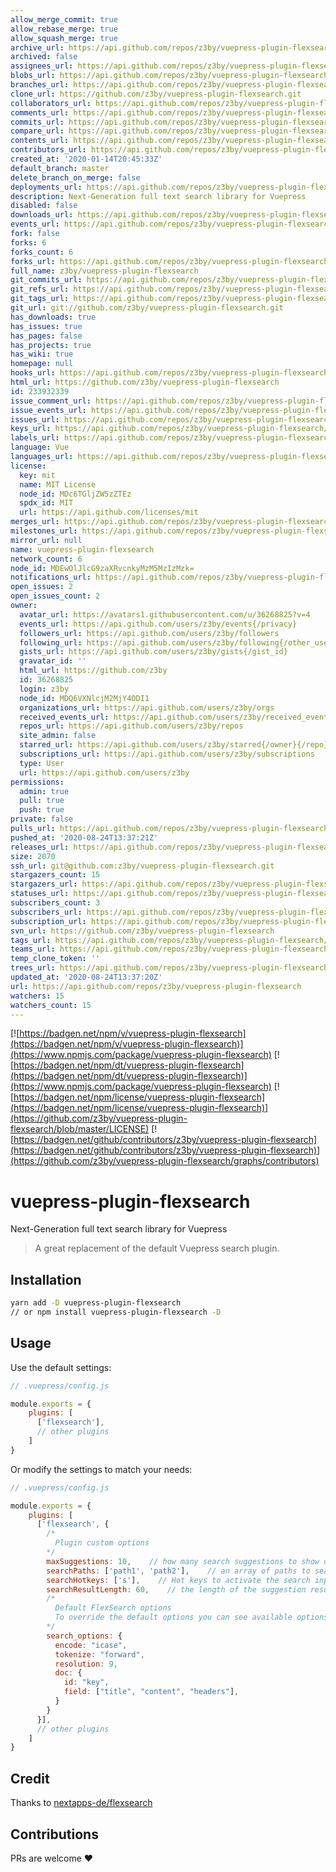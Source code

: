 ```yaml
---
allow_merge_commit: true
allow_rebase_merge: true
allow_squash_merge: true
archive_url: https://api.github.com/repos/z3by/vuepress-plugin-flexsearch/{archive_format}{/ref}
archived: false
assignees_url: https://api.github.com/repos/z3by/vuepress-plugin-flexsearch/assignees{/user}
blobs_url: https://api.github.com/repos/z3by/vuepress-plugin-flexsearch/git/blobs{/sha}
branches_url: https://api.github.com/repos/z3by/vuepress-plugin-flexsearch/branches{/branch}
clone_url: https://github.com/z3by/vuepress-plugin-flexsearch.git
collaborators_url: https://api.github.com/repos/z3by/vuepress-plugin-flexsearch/collaborators{/collaborator}
comments_url: https://api.github.com/repos/z3by/vuepress-plugin-flexsearch/comments{/number}
commits_url: https://api.github.com/repos/z3by/vuepress-plugin-flexsearch/commits{/sha}
compare_url: https://api.github.com/repos/z3by/vuepress-plugin-flexsearch/compare/{base}...{head}
contents_url: https://api.github.com/repos/z3by/vuepress-plugin-flexsearch/contents/{+path}
contributors_url: https://api.github.com/repos/z3by/vuepress-plugin-flexsearch/contributors
created_at: '2020-01-14T20:45:33Z'
default_branch: master
delete_branch_on_merge: false
deployments_url: https://api.github.com/repos/z3by/vuepress-plugin-flexsearch/deployments
description: Next-Generation full text search library for Vuepress
disabled: false
downloads_url: https://api.github.com/repos/z3by/vuepress-plugin-flexsearch/downloads
events_url: https://api.github.com/repos/z3by/vuepress-plugin-flexsearch/events
fork: false
forks: 6
forks_count: 6
forks_url: https://api.github.com/repos/z3by/vuepress-plugin-flexsearch/forks
full_name: z3by/vuepress-plugin-flexsearch
git_commits_url: https://api.github.com/repos/z3by/vuepress-plugin-flexsearch/git/commits{/sha}
git_refs_url: https://api.github.com/repos/z3by/vuepress-plugin-flexsearch/git/refs{/sha}
git_tags_url: https://api.github.com/repos/z3by/vuepress-plugin-flexsearch/git/tags{/sha}
git_url: git://github.com/z3by/vuepress-plugin-flexsearch.git
has_downloads: true
has_issues: true
has_pages: false
has_projects: true
has_wiki: true
homepage: null
hooks_url: https://api.github.com/repos/z3by/vuepress-plugin-flexsearch/hooks
html_url: https://github.com/z3by/vuepress-plugin-flexsearch
id: 233932339
issue_comment_url: https://api.github.com/repos/z3by/vuepress-plugin-flexsearch/issues/comments{/number}
issue_events_url: https://api.github.com/repos/z3by/vuepress-plugin-flexsearch/issues/events{/number}
issues_url: https://api.github.com/repos/z3by/vuepress-plugin-flexsearch/issues{/number}
keys_url: https://api.github.com/repos/z3by/vuepress-plugin-flexsearch/keys{/key_id}
labels_url: https://api.github.com/repos/z3by/vuepress-plugin-flexsearch/labels{/name}
language: Vue
languages_url: https://api.github.com/repos/z3by/vuepress-plugin-flexsearch/languages
license:
  key: mit
  name: MIT License
  node_id: MDc6TGljZW5zZTEz
  spdx_id: MIT
  url: https://api.github.com/licenses/mit
merges_url: https://api.github.com/repos/z3by/vuepress-plugin-flexsearch/merges
milestones_url: https://api.github.com/repos/z3by/vuepress-plugin-flexsearch/milestones{/number}
mirror_url: null
name: vuepress-plugin-flexsearch
network_count: 6
node_id: MDEwOlJlcG9zaXRvcnkyMzM5MzIzMzk=
notifications_url: https://api.github.com/repos/z3by/vuepress-plugin-flexsearch/notifications{?since,all,participating}
open_issues: 2
open_issues_count: 2
owner:
  avatar_url: https://avatars1.githubusercontent.com/u/36268825?v=4
  events_url: https://api.github.com/users/z3by/events{/privacy}
  followers_url: https://api.github.com/users/z3by/followers
  following_url: https://api.github.com/users/z3by/following{/other_user}
  gists_url: https://api.github.com/users/z3by/gists{/gist_id}
  gravatar_id: ''
  html_url: https://github.com/z3by
  id: 36268825
  login: z3by
  node_id: MDQ6VXNlcjM2MjY4ODI1
  organizations_url: https://api.github.com/users/z3by/orgs
  received_events_url: https://api.github.com/users/z3by/received_events
  repos_url: https://api.github.com/users/z3by/repos
  site_admin: false
  starred_url: https://api.github.com/users/z3by/starred{/owner}{/repo}
  subscriptions_url: https://api.github.com/users/z3by/subscriptions
  type: User
  url: https://api.github.com/users/z3by
permissions:
  admin: true
  pull: true
  push: true
private: false
pulls_url: https://api.github.com/repos/z3by/vuepress-plugin-flexsearch/pulls{/number}
pushed_at: '2020-08-24T13:37:21Z'
releases_url: https://api.github.com/repos/z3by/vuepress-plugin-flexsearch/releases{/id}
size: 2070
ssh_url: git@github.com:z3by/vuepress-plugin-flexsearch.git
stargazers_count: 15
stargazers_url: https://api.github.com/repos/z3by/vuepress-plugin-flexsearch/stargazers
statuses_url: https://api.github.com/repos/z3by/vuepress-plugin-flexsearch/statuses/{sha}
subscribers_count: 3
subscribers_url: https://api.github.com/repos/z3by/vuepress-plugin-flexsearch/subscribers
subscription_url: https://api.github.com/repos/z3by/vuepress-plugin-flexsearch/subscription
svn_url: https://github.com/z3by/vuepress-plugin-flexsearch
tags_url: https://api.github.com/repos/z3by/vuepress-plugin-flexsearch/tags
teams_url: https://api.github.com/repos/z3by/vuepress-plugin-flexsearch/teams
temp_clone_token: ''
trees_url: https://api.github.com/repos/z3by/vuepress-plugin-flexsearch/git/trees{/sha}
updated_at: '2020-08-24T13:37:20Z'
url: https://api.github.com/repos/z3by/vuepress-plugin-flexsearch
watchers: 15
watchers_count: 15
---
```


[![https://badgen.net/npm/v/vuepress-plugin-flexsearch](https://badgen.net/npm/v/vuepress-plugin-flexsearch)](https://www.npmjs.com/package/vuepress-plugin-flexsearch)
[![https://badgen.net/npm/dt/vuepress-plugin-flexsearch](https://badgen.net/npm/dt/vuepress-plugin-flexsearch)](https://www.npmjs.com/package/vuepress-plugin-flexsearch)
[![https://badgen.net/npm/license/vuepress-plugin-flexsearch](https://badgen.net/npm/license/vuepress-plugin-flexsearch)](https://github.com/z3by/vuepress-plugin-flexsearch/blob/master/LICENSE)
[![https://badgen.net/github/contributors/z3by/vuepress-plugin-flexsearch](https://badgen.net/github/contributors/z3by/vuepress-plugin-flexsearch)](https://github.com/z3by/vuepress-plugin-flexsearch/graphs/contributors)

# vuepress-plugin-flexsearch

Next-Generation full text search library for Vuepress

> A great replacement of the default Vuepress search plugin.

## Installation

```bash
yarn add -D vuepress-plugin-flexsearch
// or npm install vuepress-plugin-flexsearch -D

```

## Usage

Use the default settings:

```js
// .vuepress/config.js

module.exports = {
    plugins: [
      ['flexsearch'],
      // other plugins
    ]
}
```

Or modify the settings to match your needs:

```js
// .vuepress/config.js

module.exports = {
    plugins: [
      ['flexsearch', {
        /*
          Plugin custom options
        */
        maxSuggestions: 10,    // how many search suggestions to show on the menu, the default is 10.
        searchPaths: ['path1', 'path2'],    // an array of paths to search in, keep it null to search all docs.
        searchHotkeys: ['s'],    // Hot keys to activate the search input, the default is "s" but you can add more.
        searchResultLength: 60,    // the length of the suggestion result text by characters, the default is 60 characters.
        /*
          Default FlexSearch options
          To override the default options you can see available options at https://github.com/nextapps-de/flexsearch
        */
        search_options: {
          encode: "icase",
          tokenize: "forward",
          resolution: 9,
          doc: {
            id: "key",
            field: ["title", "content", "headers"],
          }
        }
      }],
      // other plugins
    ]
}
```

## Credit

Thanks to [nextapps-de/flexsearch](https://github.com/nextapps-de/flexsearch)

## Contributions

PRs are welcome :heart:
